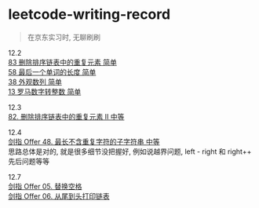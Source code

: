 # leetcode-writing-record
> 在京东实习时, 无聊刷刷

12.2  
[83 删除排序链表中的重复元素 简单](https://leetcode-cn.com/problems/remove-duplicates-from-sorted-list/)  
[58 最后一个单词的长度 简单](https://leetcode-cn.com/problems/length-of-last-word/)  
[38 外观数列 简单](https://leetcode-cn.com/problems/count-and-say/)  
[13 罗马数字转整数 简单](https://leetcode-cn.com/problems/roman-to-integer/)  

12.3  
[82. 删除排序链表中的重复元素 II 中等](https://leetcode-cn.com/problems/remove-duplicates-from-sorted-list-ii/) 

12.4  
[剑指 Offer 48. 最长不含重复字符的子字符串 中等](https://leetcode-cn.com/problems/zui-chang-bu-han-zhong-fu-zi-fu-de-zi-zi-fu-chuan-lcof/)  
思路总体是对的, 就是很多细节没把握好, 例如说越界问题, left - right 和 right++ 先后问题等等  

12.7  
[剑指 Offer 05. 替换空格](https://leetcode-cn.com/problems/ti-huan-kong-ge-lcof/)  
[剑指 Offer 06. 从尾到头打印链表](https://leetcode-cn.com/problems/cong-wei-dao-tou-da-yin-lian-biao-lcof/)  
